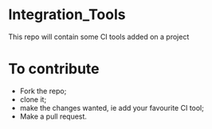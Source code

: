 # Integration_Tools
This repo will contain some CI tools added on a project

# To contribute
- Fork the repo;
- clone it;
- make the changes wanted, ie add your favourite CI tool;
- Make a pull request.

